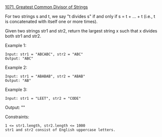 [1071. Greatest Common Divisor of Strings](https://leetcode.com/problems/greatest-common-divisor-of-strings/)

For two strings s and t, we say "t divides s" if and only if s = t + ... + t (i.e., t is concatenated with itself one or more times).

Given two strings str1 and str2, return the largest string x such that x divides both str1 and str2.



Example 1:
```
Input: str1 = "ABCABC", str2 = "ABC"
Output: "ABC"
```
Example 2:
```
Input: str1 = "ABABAB", str2 = "ABAB"
Output: "AB"
```
Example 3:
```
Input: str1 = "LEET", str2 = "CODE"
```
Output: ""


Constraints:
```
1 <= str1.length, str2.length <= 1000
str1 and str2 consist of English uppercase letters.
```
